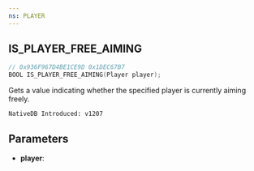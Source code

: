 ```yaml
---
ns: PLAYER
---
```

## IS_PLAYER_FREE_AIMING

```c
// 0x936F967D4BE1CE9D 0x1DEC67B7
BOOL IS_PLAYER_FREE_AIMING(Player player);
```

Gets a value indicating whether the specified player is currently aiming freely.

```
NativeDB Introduced: v1207
```

## Parameters
* **player**:
